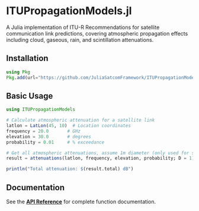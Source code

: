 # ITUPropagationModels.jl

A Julia implementation of ITU-R Recommendations for satellite communication link predictions, covering atmospheric propagation effects including cloud, gaseous, rain, and scintillation attenuations.

## Installation

```julia
using Pkg
Pkg.add(url="https://github.com/JuliaSatcomFramework/ITUPropagationModels.jl")
```

## Basic Usage

```julia
using ITUPropagationModels

# Calculate atmospheric attenuation for a satellite link
latlon = LatLon(45, 10)  # Location coordinates
frequency = 20.0       # GHz
elevation = 30.0       # degrees
probability = 0.01     # % exceedance

# Get all atmospheric attenuations, assume 1m diameter (only used for scintillation attenuation)
result = attenuations(latlon, frequency, elevation, probability; D = 1)

println("Total attenuation: $(result.total) dB")
```

## Documentation

See the **[API Reference](api/main.md)** for complete function documentation. 